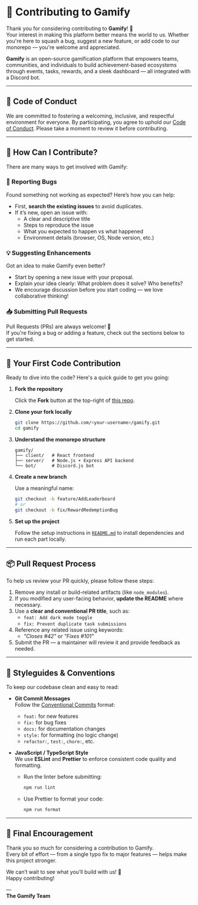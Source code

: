 
# 🤝 Contributing to Gamify

Thank you for considering contributing to **Gamify**! 🎉  
Your interest in making this platform better means the world to us. Whether you're here to squash a bug, suggest a new feature, or add code to our monorepo — you're welcome and appreciated.

**Gamify** is an open-source gamification platform that empowers teams, communities, and individuals to build achievement-based ecosystems through events, tasks, rewards, and a sleek dashboard — all integrated with a Discord bot.

---

## 📜 Code of Conduct

We are committed to fostering a welcoming, inclusive, and respectful environment for everyone. By participating, you agree to uphold our [Code of Conduct](CODE_OF_CONDUCT.md). Please take a moment to review it before contributing.

---

## 🌟 How Can I Contribute?

There are many ways to get involved with Gamify:

### 🐛 Reporting Bugs

Found something not working as expected? Here’s how you can help:

- First, **search the existing issues** to avoid duplicates.
- If it’s new, open an issue with:
  - A clear and descriptive title
  - Steps to reproduce the issue
  - What you expected to happen vs what happened
  - Environment details (browser, OS, Node version, etc.)

### 💡 Suggesting Enhancements

Got an idea to make Gamify even better?

- Start by opening a new issue with your proposal.
- Explain your idea clearly: What problem does it solve? Who benefits?
- We encourage discussion before you start coding — we love collaborative thinking!

### 📥 Submitting Pull Requests

Pull Requests (PRs) are always welcome! 🙌  
If you're fixing a bug or adding a feature, check out the sections below to get started.

---

## 🚀 Your First Code Contribution

Ready to dive into the code? Here's a quick guide to get you going:

1. **Fork the repository**

   Click the **Fork** button at the top-right of [this repo](https://github.com/gollabharath/gamify).

2. **Clone your fork locally**

   ```bash
   git clone https://github.com/<your-username>/gamify.git
   cd gamify
   ```

3. **Understand the monorepo structure**

   ```
   gamify/
   ├── client/   # React frontend
   ├── server/   # Node.js + Express API backend
   └── bot/      # Discord.js bot
   ```

4. **Create a new branch**

   Use a meaningful name:

   ```bash
   git checkout -b feature/AddLeaderboard
   # or
   git checkout -b fix/RewardRedemptionBug
   ```

5. **Set up the project**

   Follow the setup instructions in [`README.md`](./README.md) to install dependencies and run each part locally.

---

## 📦 Pull Request Process

To help us review your PR quickly, please follow these steps:

1. Remove any install or build-related artifacts (like `node_modules`).
2. If you modified any user-facing behavior, **update the README** where necessary.
3. Use a **clear and conventional PR title**, such as:
   - `feat: Add dark mode toggle`
   - `fix: Prevent duplicate task submissions`
4. Reference any related issue using keywords:
   - _"Closes #42"_ or _"Fixes #101"_
5. Submit the PR — a maintainer will review it and provide feedback as needed.

---

## 🧭 Styleguides & Conventions

To keep our codebase clean and easy to read:

- **Git Commit Messages**  
  Follow the [Conventional Commits](https://www.conventionalcommits.org/en/v1.0.0/) format:
  - `feat:` for new features
  - `fix:` for bug fixes
  - `docs:` for documentation changes
  - `style:` for formatting (no logic change)
  - `refactor:`, `test:`, `chore:`, etc.

- **JavaScript / TypeScript Style**  
  We use **ESLint** and **Prettier** to enforce consistent code quality and formatting.
  - Run the linter before submitting:
    ```bash
    npm run lint
    ```
  - Use Prettier to format your code:
    ```bash
    npm run format
    ```

---

## 💖 Final Encouragement

Thank you so much for considering a contribution to Gamify.  
Every bit of effort — from a single typo fix to major features — helps make this project stronger.

We can’t wait to see what you’ll build with us! 🚀  
Happy contributing!

—  
**The Gamify Team**
